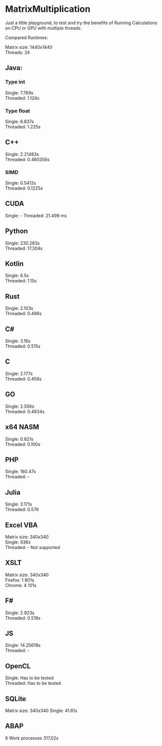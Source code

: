 # MatrixMultiplication
Just a little playground, to test and try the benefits of Running Calculations on CPU or GPU with multiple threads.

Compared Runtimes:

Matrix size: 1440x1440 <br>
Threads: 24

## Java:
### Type int
Single: 7.769s <br>
Threaded: 1.124s

### Type float
Single: 6.837s <br>
Threaded: 1.225s

## C++
Single:  2.21483s <br>
Threaded: 0.460356s

### SIMD
Single:  0.5412s <br>
Threaded: 0.1225s

## CUDA
Single: -
Threaded: 21.499 ms

## Python
Single: 230.283s <br>
Threaded: 17.304s

## Kotlin
Single: 6.5s <br>
Threaded: 1.15s

## Rust
Single: 2.103s <br>
Threaded: 0.496s

## C#
Single: 3.16s <br>
Threaded: 0.515s

## C
Single: 2.177s <br>
Threaded: 0.456s

## GO
Single: 2.556s <br>
Threaded: 0.4934s

## x64 NASM
Single: 0.621s <br>
Threaded: 0.100s

## PHP
Single: 160.47s <br>
Threaded: -


## Julia 
Single: 3.171s <br>
Threaded: 0.576

## Excel VBA
Matrix size: 340x340 <br>
Single: 936s <br>
Threaded: - Not supported

## XSLT
Matrix size: 340x340 <br>
Firefox: 1 801s <br>
Chrome: 4 101s

## F#
Single: 2.923s <br>
Threaded: 0.518s

## JS
Single: 14.25618s <br>
Threaded: -

## OpenCL
Single: Has to be tested <br>
Threaded: Has to be tested

## SQLite
Matrix size: 340x340
Single: 41.61s

## ABAP
6 Work processes
317,02s
